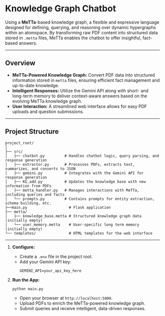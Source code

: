 # Knowledge Graph Chatbot

Using a **MeTTa**-based knowledge graph, a flexible and expressive language designed for defining, querying, and reasoning over dynamic hypergraphs within an atomspace. By transforming raw PDF content into structured data stored in `.metta` files, MeTTa enables the chatbot to offer insightful, fact-based answers.

---

## Overview

- **MeTTa-Powered Knowledge Graph:** Convert PDF data into structured information stored in `metta` files, ensuring efficient fact management and up-to-date knowledge.
- **Intelligent Responses:** Utilize the Gemini API along with short- and long-term memory to deliver context-aware answers based on the evolving MeTTa knowledge graph.
- **User Interaction:** A streamlined web interface allows for easy PDF uploads and question submissions.

---

## Project Structure

```
project_root/
│
├── src/
│   ├── chatbot.py         # Handles chatbot logic, query parsing, and response generation
│   ├── extractor.py       # Processes PDFs, extracts text, summarizes, and converts to JSON
│   ├── gemini.py          # Integrates with the Gemini API for response generation
│   ├── KG_add.py          # Updates the knowledge base with new information from PDFs
│   ├── metta_handler.py   # Manages interactions with MeTTa, including queries and facts
│   └── prompts.py         # Contains prompts for entity extraction, schema building, etc.
├──main.py                   # Flask application
├── metta/                  
│   ├── knowledge_base.metta # Structured knowledge graph data (initially empty)
│   └── user_memory.metta    # User-specific long term memory (initially empty)
└── templates/               # HTML templates for the web interface
```

---


1. **Configure:**
   - Create a `.env` file in the project root.
   - Add your Gemini API key:
     ```
     GEMINI_API=your_api_key_here
     ```

2. **Run the App:**
   ```bash
   python main.py
   ```
   - Open your browser at `http://localhost:5000`.
   - Upload PDFs to enrich the MeTTa-powered knowledge graph.
   - Submit queries and receive intelligent, data-driven responses.
